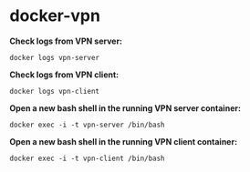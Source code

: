 # docker-vpn


**Check logs from VPN server:**

`docker logs vpn-server`


**Check logs from VPN client:**

`docker logs vpn-client`


**Open a new bash shell in the running VPN server container:**

`docker exec -i -t vpn-server /bin/bash`


**Open a new bash shell in the running VPN client container:**

`docker exec -i -t vpn-client /bin/bash`